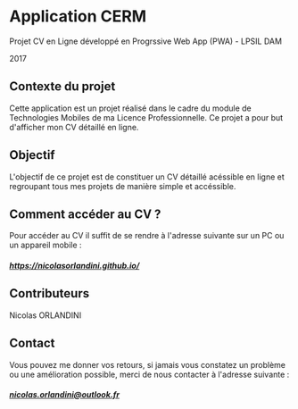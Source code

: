 # Application CERM

Projet CV en Ligne développé en Progrssive Web App (PWA) - LPSIL DAM

2017

## Contexte du projet

Cette application est un projet réalisé dans le cadre du module de Technologies Mobiles de ma Licence Professionnelle.
Ce projet a pour but d'afficher mon CV détaillé en ligne.

## Objectif

L'objectif de ce projet est de constituer un CV détaillé acéssible en ligne et regroupant tous mes projets de manière simple et accéssible.

## Comment accéder au CV ?

Pour accéder au CV il suffit de se rendre à l'adresse suivante sur un PC ou un appareil mobile :
#####  https://nicolasorlandini.github.io/

## Contributeurs

Nicolas ORLANDINI

## Contact

Vous pouvez me donner vos retours, si jamais vous constatez un problème ou une amélioration possible, merci de nous contacter à l'adresse suivante :

##### nicolas.orlandini@outlook.fr
